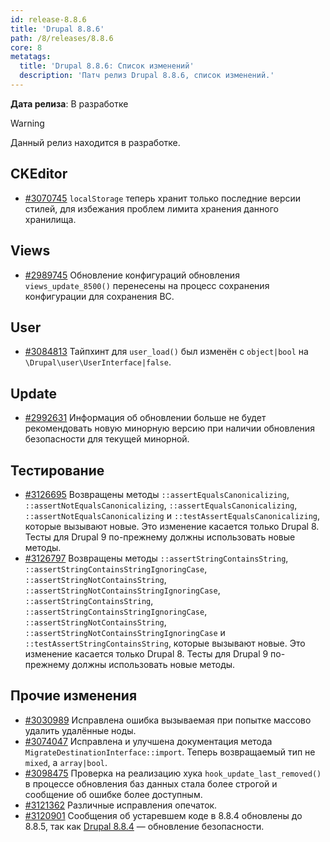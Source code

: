 ```yaml
---
id: release-8.8.6
title: 'Drupal 8.8.6'
path: /8/releases/8.8.6
core: 8
metatags:
  title: 'Drupal 8.8.6: Список изменений'
  description: 'Патч релиз Drupal 8.8.6, список изменений.'
---
```


**Дата релиза**: В разработке

> [!WARNING]
> Данный релиз находится в разработке.

## CKEditor

- [#3070745](https://www.drupal.org/node/3070745) `localStorage` теперь хранит только последние версии стилей, для избежания проблем лимита хранения данного хранилища.

## Views

- [#2989745](https://www.drupal.org/node/2989745) Обновление конфигураций обновления `views_update_8500()` перенесены на процесс сохранения конфигурации для сохранения BC.

## User

- [#3084813](https://www.drupal.org/node/3084813) Тайпхинт для `user_load()` был изменён с `object|bool` на `\Drupal\user\UserInterface|false`.

## Update

- [#2992631](https://www.drupal.org/node/2992631) Информация об обновлении больше не будет рекомендовать новую минорную версию при наличии обновления безопасности для текущей минорной.

## Тестирование

- [#3126695](https://www.drupal.org/node/3126695) Возвращены методы `::assertEqualsCanonicalizing`, `::assertNotEqualsCanonicalizing`, `::assertEqualsCanonicalizing`, `::assertNotEqualsCanonicalizing` и `::testAssertEqualsCanonicalizing`, которые вызывают новые. Это изменение касается только Drupal 8. Тесты для Drupal 9 по-прежнему должны использовать новые методы.
- [#3126797](https://www.drupal.org/node/3126797) Возвращены методы `::assertStringContainsString`, `::assertStringContainsStringIgnoringCase`, `::assertStringNotContainsString`, `::assertStringNotContainsStringIgnoringCase`, `::assertStringContainsString`, `::assertStringContainsStringIgnoringCase`, `::assertStringNotContainsString`, `::assertStringNotContainsStringIgnoringCase`  и `::testAssertStringContainsString`, которые вызывают новые. Это изменение касается только Drupal 8. Тесты для Drupal 9 по-прежнему должны использовать новые методы.

## Прочие изменения

- [#3030989](https://www.drupal.org/node/3030989) Исправлена ошибка вызываемая при попытке массово удалить удалённые ноды.
- [#3074047](https://www.drupal.org/node/3074047) Исправлена и улучшена документация метода `MigrateDestinationInterface::import`. Теперь возвращаемый тип не `mixed`, а `array|bool`.
- [#3098475](https://www.drupal.org/node/3098475) Проверка на реализацию хука `hook_update_last_removed()` в процессе обновления баз данных стала более строгой и сообщение об ошибке более доступным.
- [#3121362](https://www.drupal.org/node/3121362) Различные исправления опечаток.
- [#3120901](https://www.drupal.org/node/3120901) Сообщения об устаревшем коде в 8.8.4 обновлены до 8.8.5, так как [Drupal 8.8.4](release-8.8.4.md) — обновление безопасности.